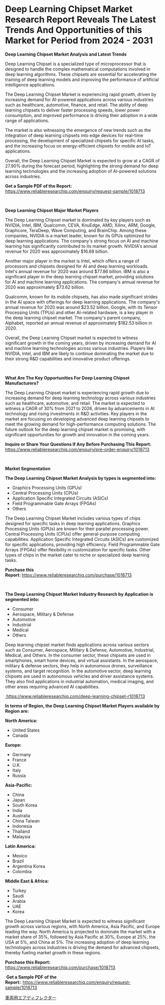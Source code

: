 <p><h1>Deep Learning Chipset Market Research Report Reveals The Latest Trends And Opportunities of this Market for Period from 2024 - 2031</h1></p><p><strong>Deep Learning Chipset Market Analysis and Latest Trends</strong></p>
<p><p>Deep Learning Chipset is a specialized type of microprocessor that is designed to handle the complex mathematical computations involved in deep learning algorithms. These chipsets are essential for accelerating the training of deep learning models and improving the performance of artificial intelligence applications.</p><p>The Deep Learning Chipset Market is experiencing rapid growth, driven by increasing demand for AI-powered applications across various industries such as healthcare, automotive, finance, and retail. The ability of deep learning chipsets to deliver faster processing speeds, lower power consumption, and improved performance is driving their adoption in a wide range of applications.</p><p>The market is also witnessing the emergence of new trends such as the integration of deep learning chipsets into edge devices for real-time processing, the development of specialized chipsets for specific AI tasks, and the increasing focus on energy-efficient chipsets for mobile and IoT applications.</p><p>Overall, the Deep Learning Chipset Market is expected to grow at a CAGR of 27.90% during the forecast period, highlighting the strong demand for deep learning technologies and the increasing adoption of AI-powered solutions across industries.</p></p>
<p><strong>Get a Sample PDF of the Report:&nbsp;</strong> <a href="https://www.reliableresearchiq.com/enquiry/request-sample/1018713">https://www.reliableresearchiq.com/enquiry/request-sample/1018713</a></p>
<p>&nbsp;</p>
<p><strong>Deep Learning Chipset Major Market Players</strong></p>
<p><p>The Deep Learning Chipset market is dominated by key players such as NVIDIA, Intel, IBM, Qualcomm, CEVA, KnuEdge, AMD, Xilinx, ARM, Google, Graphcore, TeraDeep, Wave Computing, and BrainChip. Among these companies, NVIDIA is a market leader, known for its GPUs optimized for deep learning applications. The company's strong focus on AI and machine learning has significantly contributed to its market growth. NVIDIA's annual revenue for 2020 was approximately $16.68 billion.</p><p>Another major player in the market is Intel, which offers a range of processors and chipsets designed for AI and deep learning workloads. Intel's annual revenue for 2020 was around $77.86 billion. IBM is also a significant player in the deep learning chipset market, providing solutions for AI and machine learning applications. The company's annual revenue for 2020 was approximately $73.62 billion.</p><p>Qualcomm, known for its mobile chipsets, has also made significant strides in the AI space with offerings for deep learning applications. The company's annual revenue for 2020 was around $23.52 billion. Google, with its Tensor Processing Units (TPUs) and other AI-related hardware, is a key player in the deep learning chipset market. The company's parent company, Alphabet, reported an annual revenue of approximately $182.53 billion in 2020.</p><p>Overall, the Deep Learning Chipset market is expected to witness significant growth in the coming years, driven by increasing demand for AI and machine learning technologies across various industries. Players like NVIDIA, Intel, and IBM are likely to continue dominating the market due to their strong R&D capabilities and innovative product offerings.</p></p>
<p>&nbsp;</p>
<p><strong>What Are The Key Opportunities For Deep Learning Chipset Manufacturers?</strong></p>
<p><p>The Deep Learning Chipset market is experiencing rapid growth due to increasing demand for deep learning technology across various industries such as healthcare, automotive, and retail. The market is expected to witness a CAGR of 30% from 2021 to 2026, driven by advancements in AI technology and rising investments in R&D activities. Key players in the market are focusing on developing advanced deep learning chipsets to meet the growing demand for high-performance computing solutions. The future outlook for the deep learning chipset market is promising, with significant opportunities for growth and innovation in the coming years.</p></p>
<p><strong>Inquire or Share Your Questions If Any Before Purchasing This Report:</strong> <a href="https://www.reliableresearchiq.com/enquiry/pre-order-enquiry/1018713">https://www.reliableresearchiq.com/enquiry/pre-order-enquiry/1018713</a></p>
<p>&nbsp;</p>
<p><strong>Market Segmentation</strong></p>
<p><strong>The Deep Learning Chipset Market Analysis by types is segmented into:</strong></p>
<p><ul><li>Graphics Processing Units (GPUs)</li><li>Central Processing Units (CPUs)</li><li>Application Specific Integrated Circuits (ASICs)</li><li>Field Programmable Gate Arrays (FPGAs)</li><li>Others</li></ul></p>
<p><p>The Deep Learning Chipset Market includes various types of chips designed for specific tasks in deep learning applications. Graphics Processing Units (GPUs) are known for their parallel processing power. Central Processing Units (CPUs) offer general-purpose computing capabilities. Application Specific Integrated Circuits (ASICs) are customized for specific applications, providing high efficiency. Field Programmable Gate Arrays (FPGAs) offer flexibility in customization for specific tasks. Other types of chips in the market cater to niche or specialized deep learning tasks.</p></p>
<p><strong>Purchase this Report:&nbsp;</strong><a href="https://www.reliableresearchiq.com/purchase/1018713">https://www.reliableresearchiq.com/purchase/1018713</a></p>
<p>&nbsp;</p>
<p><strong>The Deep Learning Chipset Market Industry Research by Application is segmented into:</strong></p>
<p><ul><li>Consumer</li><li>Aerospace, Military & Defense</li><li>Automotive</li><li>Industrial</li><li>Medical</li><li>Others</li></ul></p>
<p><p>Deep learning chipset market finds applications across various sectors such as Consumer, Aerospace, Military & Defense, Automotive, Industrial, Medical, and Others. In the consumer sector, these chipsets are used in smartphones, smart home devices, and virtual assistants. In the aerospace, military & defense sectors, they help in autonomous drones, surveillance systems, and target recognition. In the automotive sector, deep learning chipsets are used in autonomous vehicles and driver assistance systems. They also find applications in industrial automation, medical imaging, and other areas requiring advanced AI capabilities.</p></p>
<p><a href="https://www.reliableresearchiq.com/deep-learning-chipset-r1018713">&nbsp;https://www.reliableresearchiq.com/deep-learning-chipset-r1018713</a></p>
<p><strong>In terms of Region, the Deep Learning Chipset Market Players available by Region are:</strong></p>
<p>
    <p> <strong> North America: </strong>
        <ul>
            <li>United States</li>
            <li>Canada</li>
        </ul>
        </p> 
    <p> <strong> Europe: </strong>
        <ul>
            <li>Germany</li>
            <li>France</li>
            <li>U.K.</li>
            <li>Italy</li>
            <li>Russia</li>
        </ul>
        </p> 
    <p> <strong> Asia-Pacific: </strong>
        <ul>
            <li>China</li>
            <li>Japan</li>
            <li>South Korea</li>
            <li>India</li>
            <li>Australia</li>
            <li>China Taiwan</li>
            <li>Indonesia</li>
            <li>Thailand</li>
            <li>Malaysia</li>
        </ul>
        </p> 
    <p> <strong> Latin America: </strong>
        <ul>
            <li>Mexico</li>
            <li>Brazil</li>
            <li>Argentina Korea</li>
            <li>Colombia</li>
        </ul>
        </p> 
    <p> <strong> Middle East & Africa: </strong>
        <ul>
            <li>Turkey</li>
            <li>Saudi</li>
            <li>Arabia</li>
            <li>UAE</li>
            <li>Korea</li>
        </ul>
    </p>
    </p>
<p><p>The Deep Learning Chipset Market is expected to witness significant growth across various regions, with North America, Asia Pacific, and Europe leading the way. North America is projected to dominate the market with a market share of 35%, followed by Asia Pacific at 30%, Europe at 25%, the USA at 5%, and China at 5%. The increasing adoption of deep learning technologies across industries is driving the demand for advanced chipsets, thereby fueling market growth in these regions.</p></p>
<p><strong>Purchase this Report: </strong><a href="https://www.reliableresearchiq.com/purchase/1018713">https://www.reliableresearchiq.com/purchase/1018713</a></p>
<p>&nbsp;<strong>Get a Sample PDF of the Report:&nbsp;&nbsp;</strong><a href="https://www.reliableresearchiq.com/enquiry/request-sample/1018713">https://www.reliableresearchiq.com/enquiry/request-sample/1018713</a></p>
<p><strong></strong></p>
<p><p><a href="https://github.com/sghwr779811674/Market-Research-Report-List-3/blob/main/391178831380.md">車両用エアディフレクター</a></p></p>